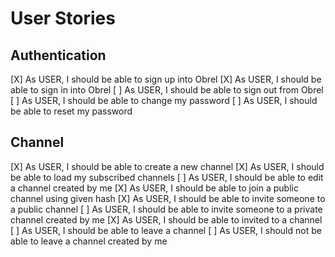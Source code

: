 # User Stories

## Authentication
[X] As USER, I should be able to sign up into Obrel
[X] As USER, I should be able to sign in into Obrel
[ ] As USER, I should be able to sign out from Obrel
[ ] As USER, I should be able to change my password
[ ] As USER, I should be able to reset my password

## Channel
[X] As USER, I should be able to create a new channel
[X] As USER, I should be able to load my subscribed channels
[ ] As USER, I should be able to edit a channel created by me
[X] As USER, I should be able to join a public channel using given hash
[X] As USER, I should be able to invite someone to a public channel
[ ] As USER, I should be able to invite someone to a private channel created by me
[X] As USER, I should be able to invited to a channel
[ ] As USER, I should be able to leave a channel
[ ] As USER, I should not be able to leave a channel created by me
